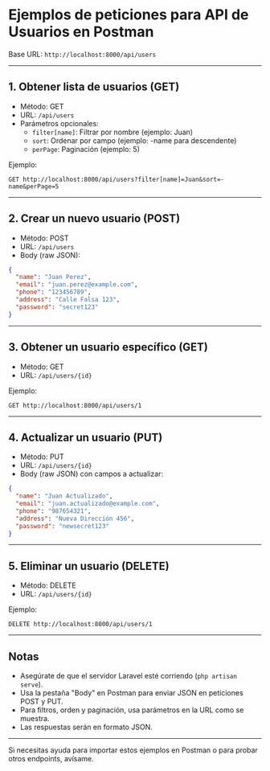 # Ejemplos de peticiones para API de Usuarios en Postman

Base URL: `http://localhost:8000/api/users`

---

## 1. Obtener lista de usuarios (GET)

- Método: GET
- URL: `/api/users`
- Parámetros opcionales:
  - `filter[name]`: Filtrar por nombre (ejemplo: Juan)
  - `sort`: Ordenar por campo (ejemplo: -name para descendente)
  - `perPage`: Paginación (ejemplo: 5)

Ejemplo:
```
GET http://localhost:8000/api/users?filter[name]=Juan&sort=-name&perPage=5
```

---

## 2. Crear un nuevo usuario (POST)

- Método: POST
- URL: `/api/users`
- Body (raw JSON):
```json
{
  "name": "Juan Perez",
  "email": "juan.perez@example.com",
  "phone": "123456789",
  "address": "Calle Falsa 123",
  "password": "secret123"
}
```

---

## 3. Obtener un usuario específico (GET)

- Método: GET
- URL: `/api/users/{id}`

Ejemplo:
```
GET http://localhost:8000/api/users/1
```

---

## 4. Actualizar un usuario (PUT)

- Método: PUT
- URL: `/api/users/{id}`
- Body (raw JSON) con campos a actualizar:
```json
{
  "name": "Juan Actualizado",
  "email": "juan.actualizado@example.com",
  "phone": "987654321",
  "address": "Nueva Dirección 456",
  "password": "newsecret123"
}
```

---

## 5. Eliminar un usuario (DELETE)

- Método: DELETE
- URL: `/api/users/{id}`

Ejemplo:
```
DELETE http://localhost:8000/api/users/1
```

---

## Notas

- Asegúrate de que el servidor Laravel esté corriendo (`php artisan serve`).
- Usa la pestaña "Body" en Postman para enviar JSON en peticiones POST y PUT.
- Para filtros, orden y paginación, usa parámetros en la URL como se muestra.
- Las respuestas serán en formato JSON.

---

Si necesitas ayuda para importar estos ejemplos en Postman o para probar otros endpoints, avísame.
